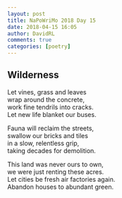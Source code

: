 ```yaml
---  
layout: post  
title: NaPoWriMo 2018 Day 15  
date: 2018-04-15 16:05  
author: DavidRL  
comments: true  
categories: [poetry]
---  
```

## Wilderness  

Let vines, grass and leaves  
wrap around the concrete,  
work fine tendrils into cracks.  
Let new life blanket our buses.  

Fauna will reclaim the streets,  
swallow our bricks and tiles  
in a slow, relentless grip,  
taking decades for demolition.  

This land was never ours to own,  
we were just renting these acres.  
Let cities be fresh air factories again.  
Abandon houses to abundant green.  
